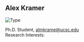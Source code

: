 ## Alex Kramer

![Type](https://img.shields.io/badge/FileType-.bam-yellow)

Ph.D. Student, almkrame@ucsc.edu  
Research Interests:
